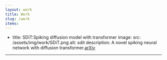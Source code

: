 ```yaml
---
layout: work
title: Work
slug: /work
items:
---
```

  - title: SDiT:Spiking diffusion model with transformer
    image:
      src: /assets/img/work/SDiT.png
      alt: sdit
    description: A novel spiking neural network with diffusion transformer.[arXiv](https://arxiv.org/abs/2402.11588)
 
---


<br />
<br />
